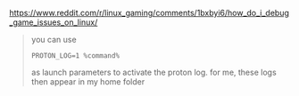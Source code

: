 https://www.reddit.com/r/linux_gaming/comments/1bxbyi6/how_do_i_debug_game_issues_on_linux/
>you can use
>```
>PROTON_LOG=1 %command%
>```
>as launch parameters to activate the proton log. for me, these logs then appear in my home folder
